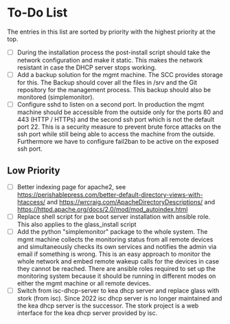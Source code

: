 # To-Do List

The entries in this list are sorted by priority with the highest priority at the top.

- [ ] During the installation process the post-install script should take the network configuration and make it static. This makes the network resistant in case the DHCP server stops working.
- [ ] Add a backup solution for the mgmt machine. The SCC provides storage for this. The Backup should cover all the files in /srv and the Git repository for the management process. This backup should also be monitored (simplemonitor).
- [ ] Configure sshd to listen on a second port. In production the mgmt machine should be accessible from the outside only for the ports 80 and 443 (HTTP / HTTPs) and the second ssh port which is not the default port 22. This is a security measure to prevent brute force attacks on the ssh port while still being able to access the machine from the outside. Furthermore we have to configure fail2ban to be active on the exposed ssh port.

## Low Priority

- [ ] Better indexing page for apache2, see https://perishablepress.com/better-default-directory-views-with-htaccess/ and https://wrcraig.com/ApacheDirectoryDescriptions/ and https://httpd.apache.org/docs/2.0/mod/mod_autoindex.html
- [ ] Replace shell script for pxe boot server installation with ansible role. This also applies to the glass_install script
- [ ] Add the python "simplemonitor" package to the whole system. The mgmt machine collects the monitoring status from all remote devices and simultaneously checks its own services and notifies the admin via email if something is wrong. This is an easy approach to monitor the whole network and embed remote wakeup calls for the devices in case they cannot be reached. There are ansible roles required to set up the monitoring system because it should be running in different modes on either the mgmt machine or all remote devices.
- [ ] Switch from isc-dhcp-server to kea dhcp server and replace glass with stork (from isc). Since 2022 isc dhcp server is no longer maintained and the kea dhcp server is the successor. The stork project is a web interface for the kea dhcp server provided by isc.
